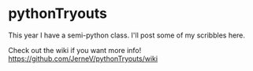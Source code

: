 # pythonTryouts
This year I have a semi-python class. I'll post some of my scribbles here. 

Check out the wiki if you want more info! 
https://github.com/JerneV/pythonTryouts/wiki
